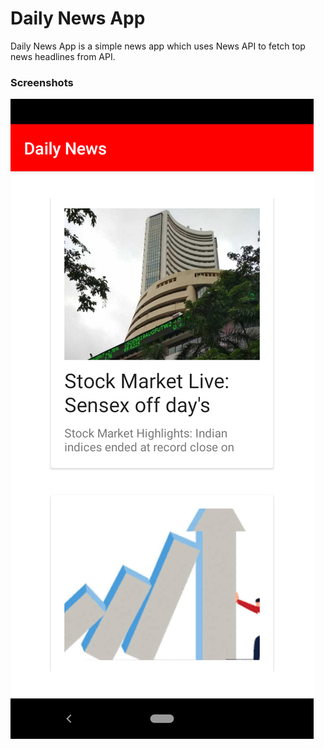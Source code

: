 # Daily News App
Daily News App is a simple news app which uses News API to fetch top news headlines from API.


### Screenshots

![screenshot_register](img/dn1.png)

